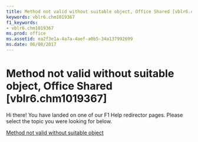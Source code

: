 ```yaml
---
title: Method not valid without suitable object, Office Shared [vblr6.chm1019367]
keywords: vblr6.chm1019367
f1_keywords:
- vblr6.chm1019367
ms.prod: office
ms.assetid: ea2f3e1a-4a7a-4aef-a0b5-34a137992699
ms.date: 06/08/2017
---
```



# Method not valid without suitable object, Office Shared [vblr6.chm1019367]

Hi there! You have landed on one of our F1 Help redirector pages. Please select the topic you were looking for below.

[Method not valid without suitable object](http://msdn.microsoft.com/library/a7dc857a-e803-35d1-d7df-d2b9a3c79652%28Office.15%29.aspx)


